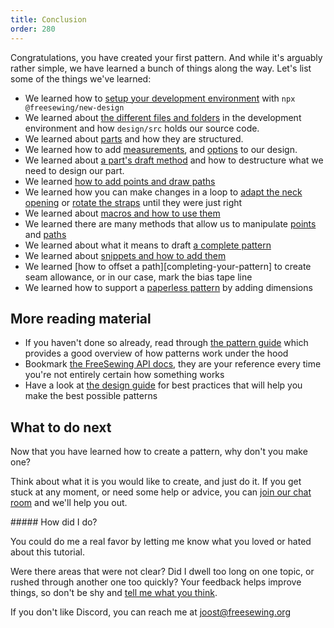 ```yaml
---
title: Conclusion
order: 280
---
```


Congratulations, you have created your first pattern. And while it's arguably
rather simple, we have learned a bunch of things along the way. Let's list
some of the things we've learned:

- We learned how to [setup your development environment][new-design] with `npx
  @freesewing/new-design`
- We learned about [the different files and folders][structure] in the
  development environment and how `design/src` holds our source code.
- We learned about [parts][our-first-part] and how they are structured.
- We learned how to add [measurements][adding-measurements], and
  [options][adding-options] to our design.
- We learned about [a part's draft method][draft-method] and how to destructure
  what we need to design our part.
- We learned [how to add points and draw paths][constructing-the-neck-opening]
- We learned how you can make changes in a loop to [adapt the neck
  opening][fitting-the-neck-opening] or [rotate the straps][avoiding-overlap]
  until they were just right
- We learned about [macros and how to use them][creating-the-closure]
- We learned there are many methods that allow us to manipulate
  [points](/reference/api/point/) and [paths](/reference/api/path/)
- We learned about what it means to draft [a complete
  pattern][completing-our-pattern]
- We learned about [snippets and how to add them][completing-our-pattern]
- We learned [how to offset a path][completing-your-pattern] to create seam
  allowance, or in our case, mark the bias tape line
- We learned how to support a [paperless pattern][paperless] by adding
  dimensions

[new-design]: /tutorials/pattern-design/new-design
[structure]: /tutorials/pattern-design/new-design
[our-first-part]: /tutorials/pattern-design/our-first-part
[adding-measurements]: /tutorials/pattern-design/adding-measurments
[adding-options]: /tutorials/pattern-design/adding-options
[draft-method]: /tutorials/pattern-design/draft-method
[constructing-the-neck-opening]: /tutorials/pattern-design/constructing-the-neck-opening
[fitting-the-neck-opening]: /tutorials/pattern-design/fitting-the-neck-opening
[avoiding-overlap]: /tutorials/pattern-design/avoiding-overlap
[creating-the-closure]: /tutorials/pattern-design/creating-the-closure
[completing-our-pattern]: /tutorials/pattern-design/completing-our-pattern
[paperless]: /tutorials/pattern-design/paperless


## More reading material

- If you haven't done so already, read through [the pattern
  guide](/guides/patterns/) which provides a good overview of how patterns work
  under the hood
- Bookmark [the FreeSewing API docs](/reference/api/), they are your reference
  every time you're not entirely certain how something works
- Have a look at [the design guide](/guides/best-practices/) for best practices
  that will help you make the best possible patterns

## What to do next

Now that you have learned how to create a pattern, why don't you make one?

Think about what it is you would like to create, and just do it. If you get
stuck at any moment, or need some help or advice, you can [join our chat
room](https://discord.freesewing.org/) and we'll help you out.

<Comment by="joost">
##### How did I do?

You could do me a real favor by letting me know what you loved or hated about
this tutorial.

Were there areas that were not clear? Did I dwell too long on one topic, or
rushed through another one too quickly?  Your feedback helps improve things,
so don't be shy and [tell me what you think](https://discord.freesewing.org/).

If you don't like Discord, you can reach me at joost@freesewing.org
</Comment>
